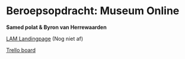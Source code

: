 # Beroepsopdracht: Museum Online

**Samed polat & Byron van Herrewaarden**

[LAM Landingpage](http://30859.hosts1.ma-cloud.nl/Museum-Online/landingpage.html) (Nog niet af)

[Trello board](https://trello.com/b/65WW4iOd/to-do-list-museum-online)
